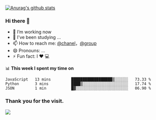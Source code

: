 [![Anurag's github stats](https://github-readme-stats.vercel.app/api?username=bmqy)](https://github.com/anuraghazra/github-readme-stats)
### Hi there 👋
- 🔭 I’m working now
- 🌱 I've been studying ...
- 📫 How to reach me: [@chanel](https://t.me/tcbmqy)，[@group](https://t.me/tgbmqy)
- 😄 Pronouns: ...
- ⚡ Fun fact:  I ❤️ 💻

📊 **This week I spent my time on**
<!--START_SECTION:waka-->
```text
JavaScript   13 mins         ██████████████████▒░░░░░░   73.33 % 
Python       3 mins          ████▒░░░░░░░░░░░░░░░░░░░░   17.74 % 
JSON         1 min           █▓░░░░░░░░░░░░░░░░░░░░░░░   06.90 % 
```
<!--END_SECTION:waka-->

### Thank you for the visit.
![](http://profile-counter.glitch.me/bmqy/count.svg)
